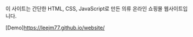 이 사이트는 간단한 HTML, CSS, JavaScript로 만든 의류 온라인 쇼핑몰 웹사이트입니다.


[Demo]https://leejm77.github.io/website/
